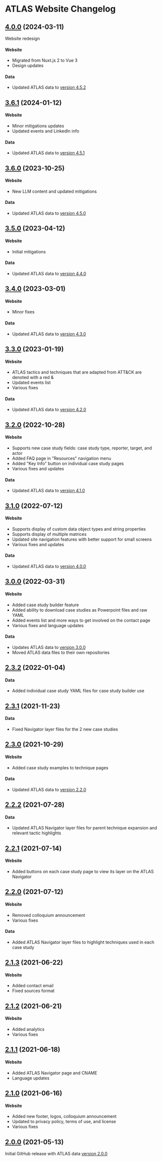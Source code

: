 # ATLAS Website Changelog

## [4.0.0]() (2024-03-11)

Website redesign

#### Website
- Migrated from Nuxt.js 2 to Vue 3
- Design updates

#### Data
- Updated ATLAS data to [version 4.5.2](https://github.com/mitre-atlas/atlas-data/blob/main/CHANGELOG.md#452-2024-03-11)

## [3.6.1]() (2024-01-12)

#### Website
- Minor mitigations updates
- Updated events and LinkedIn info

#### Data
- Updated ATLAS data to [version 4.5.1](https://github.com/mitre-atlas/atlas-data/blob/main/CHANGELOG.md#451-2024-01-12)

## [3.6.0]() (2023-10-25)

#### Website
- New LLM content and updated mitigations

#### Data
- Updated ATLAS data to [version 4.5.0](https://github.com/mitre-atlas/atlas-data/blob/main/CHANGELOG.md#450-2023-10-25)

## [3.5.0]() (2023-04-12)

#### Website
- Initial mitigations

#### Data
- Updated ATLAS data to [version 4.4.0](https://github.com/mitre-atlas/atlas-data/blob/main/CHANGELOG.md#440-2023-04-12)

## [3.4.0]() (2023-03-01)

#### Website
- Minor fixes

#### Data
- Updated ATLAS data to [version 4.3.0](https://github.com/mitre-atlas/atlas-data/blob/main/CHANGELOG.md#430-2023-02-28)

## [3.3.0]() (2023-01-19)

#### Website
- ATLAS tactics and techniques that are adapted from ATT&CK are denoted with a red &
- Updated events list
- Various fixes

#### Data
- Updated ATLAS data to [version 4.2.0](https://github.com/mitre-atlas/atlas-data/blob/main/CHANGELOG.md#420-2023-01-18)

## [3.2.0]() (2022-10-28)

#### Website
- Supports new case study fields: case study type, reporter, target, and actor
- Added FAQ page in "Resources" navigation menu
- Added "Key Info" button on individual case study pages
- Various fixes and updates

#### Data
- Updated ATLAS data to [version 4.1.0](https://github.com/mitre-atlas/atlas-data/blob/main/CHANGELOG.md#410-2022-10-27)

## [3.1.0]() (2022-07-12)

#### Website
- Supports display of custom data object types and string properties
- Supports display of multiple matrices
- Updated site navigation features with better support for small screens
- Various fixes and updates

#### Data
- Updated ATLAS data to [version 4.0.0](https://github.com/mitre-atlas/atlas-data/blob/main/CHANGELOG.md#400-2022-05-27)

## [3.0.0]() (2022-03-31)

#### Website
- Added case study builder feature
- Added ability to download case studies as Powerpoint files and raw YAML
- Added events list and more ways to get involved on the contact page
- Various fixes and language updates

#### Data
- Updates ATLAS data to [version 3.0.0](https://github.com/mitre-atlas/atlas-data/blob/main/CHANGELOG.md#300-2022-03-23)
- Moved ATLAS data files to their own repositories

## [2.3.2]() (2022-01-04)

#### Data
- Added individual case study YAML files for case study builder use

## [2.3.1]() (2021-11-23)

#### Data
- Fixed Navigator layer files for the 2 new case studies

## [2.3.0]() (2021-10-29)

#### Website
- Added case study examples to technique pages

#### Data
- Updated ATLAS data to [version 2.2.0](https://github.com/mitre-atlas/atlas-data/blob/main/CHANGELOG.md#220-2021-10-29)

## [2.2.2]() (2021-07-28)

#### Data
- Updated ATLAS Navigator layer files for parent technique expansion and relevant tactic highlights

## [2.2.1]() (2021-07-14)

#### Website
- Added buttons on each case study page to view its layer on the ATLAS Navigator

## [2.2.0]() (2021-07-12)

#### Website
- Removed colloquium announcement
- Various fixes

#### Data
- Added ATLAS Navigator layer files to highlight techniques used in each case study

## [2.1.3]() (2021-06-22)

#### Website
- Added contact email
- Fixed sources format

## [2.1.2]() (2021-06-21)

#### Website
- Added analytics
- Various fixes

## [2.1.1]() (2021-06-18)

#### Website
- Added ATLAS Navigator page and CNAME
- Language updates

## [2.1.0]() (2021-06-16)

#### Website
- Added new footer, logos, colloquium announcement
- Updated to privacy policy, terms of use, and license
- Various fixes

## [2.0.0]() (2021-05-13)

Initial GitHub release with ATLAS data [version 2.0.0](https://github.com/mitre-atlas/atlas-data/blob/main/CHANGELOG.md#200-2021-05-13)
